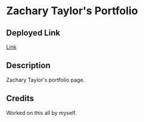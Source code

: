 # Zachary Taylor's Portfolio
## Deployed Link
[Link](https://taylor67469.github.io/portfolio/)
## Description 
Zachary Taylor's portfolio page.

## Credits
Worked on this all by myself.